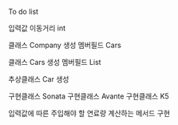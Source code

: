 To do list

입력값 이동거리 int

클래스 Company 생성  멤버필드 Cars

클래스 Cars 생성     멤버필드 List<Car>

추상클래스 Car 생성

구현클래스 Sonata 
구현클래스 Avante
구현클래스 K5

입력값에 따른 주입해야 할 연료량 계산하는 메서드 구현 






